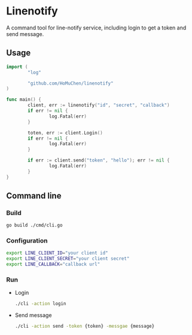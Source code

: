# Linenotify
A command tool for line-notify service, including login to get a token and send message.

## Usage
```go
import (
        "log"

        "github.com/HoMuChen/linenotify"
)

func main() {
        client, err := linenotify("id", "secret", "callback")
        if err != nil {
                log.Fatal(err)
        }

        toten, err := client.Login()
        if err != nil {
                log.Fatal(err)
        }

        if err := client.send("token", "hello"); err != nil {
                log.Fatal(err)
        }
}
```

## Command line

### Build
```sh
go build ./cmd/cli.go
```

### Configuration
```sh
export LINE_CLIENT_ID="your client id"
export LINE_CLIENT_SECRET="your client secret"
export LINE_CALLBACK="callback url"
```

### Run
* Login
  ```sh
  ./cli -action login
  ```

* Send message
  ```sh
  ./cli -action send -token {token} -messgae {message}
  ```
